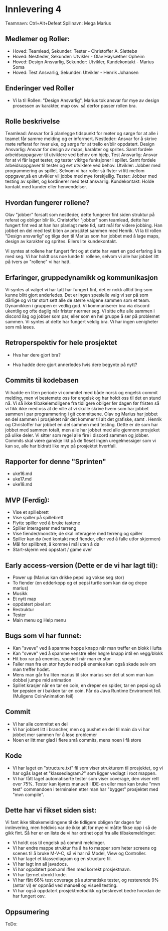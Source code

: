 # Innlevering 4
Teamnavn: Ctrl+Alt+Defeat
Spillnavn: Mega Marius

## Medlemer og Roller:
* Hoved: Teamlead, Sekunder: Tester - Christoffer A. Slettebø
* Hoved: Nestleder, Sekunder: Utvikler - Olav Høysæther Opheim
* Hoved: Design Ansvarlig, Sekunder: Utvikler, Kundekontakt - Marius Soma
* Hoved: Test Ansvarlig, Sekunder: Utvikler - Henrik Johansen

## Enderinger ved Roller
- Vi la til Rollen: "Design Ansvarlig", Marius tok ansvar for mye av design prosessen av karakter, map osv. så derfor passer rollen bra.

## Rolle beskrivelse
Teamlead: Ansvar for å planlegge tidspunkt for møter og sørge for at alle i teamet får samme melding og er informert.
Nestleder: Ansvar for å skrive møte refferat for hver uke, og sørge for at trello er/blir oppdatert.
Design Ansvarlig: Ansvar for design av maps, karakter og sprites. Samt fordele arbeidsoppagaver til utviklere ved behov om hjelp,
Test Ansvarlig: Ansvar for at vi får laget tester, og tester vikitge funksjoner i spillet. Samt fordele arbeidsoppgaver til tester og evt utviklere ved behov.
Utvikler: Jobber med programmering av spillet. Selvom vi har roller så flyter vi litt mellom oppgaver,så en utvikler vil jobbe med mye forskjellig.
Tester: Jobber med testing av spillet, og kordinerer med test ansvarlig.
Kundekontakt: Holde kontakt med kunder eller henvendelser.

## Hvordan fungerer rollene?
Olav "jobber" forsatt som nestleder, dette fungerer fint siden struktur på referat og obliger blir lik.
Christoffer "jobber" som teamlead, dette har fungert fint ved at han har planlagt møte tid, satt mål for videre jobbing. Han jobbet en del med test biten av prosjktet sammen med Henrik.
Vi la til rollen "Design ansvarlig" og tilga den til Marius som har jobbet med å lage maps, design av karakter og sprites. Ellers lite kundekontakt.

Vi syntes at rollene har fungert fint og at dette har vært en god erfaring å ta med seg. Vi har holdt oss noe lunde til rollene, selvom vi alle har jobbet litt på tvers av "rollene" vi har hatt.

## Erfaringer, gruppedynamikk og kommunikasjon
Vi syntes at valget vi har tatt har fungert fint, det er nokk alltid ting som kunne blitt gjort anderledes. Det er ingen spesielle valg vi ser på som dårlige og vi tar stort sett alle de større valgene sammen som et team. Dynamikken i gruppen er vedlig god. Vi kommuniserer bra via discord ukentlig og ofte daglig når frister nærmer seg. Vi sitte ofte alle sammen i discord ilag og jobber som par, eller som en hel gruppe å ser på problemet sammen. Vi syntes at dette har fungert veldig bra. Vi har ingen uenigheter som må løses.

## Retroperspektiv for hele prosjektet
* Hva har dere gjort bra?

* Hva hadde dere gjort annerledes hvis dere begynte på nytt? 

## Commits til kodebasen
Vi hadde en liten periode vi commitet med både norsk og engelsk commit melding, men vi bestemete oss for engelsk og har holdt oss til det en stund nå.
Vi så ikke tilbakelemdilgene fra tidligere obliger før dagen før fristen så vi fikk ikke med oss at de ville at vi skulle skrive hvem som har jobbet sammen i par programmering i git commitsene. Olav og Marius har jobbet en del sammen i prosjektet når det kommer til alt det grafiske, samt . Henrik og Christoffer har jobbet en del sammen med testing. Dette er de som har jobbet med sammen totalt, men alle har jobbet med alle gjennom prosjeket på ulike deler. Vi sitter som regel alle fire i discord sammen og jobber. Commits skal være ganskje likt på de fleset ingen uregelmessiger som vi kan se, alle har bidratt like mye på prosjektet hvertfall.

## Rapporter for denne "Sprinten"
- uke16.md
- uke17.md
- uke18.md

## MVP (Ferdig):
* Vise et spillebrett
* Vise spiller på spillebrett
* Flytte spiller ved å bruke tastene
* Spiller interagerer med terreng
* Vise fiender/monstre; de skal interagere med terreng og spiller
* Spiller kan dø (ved kontakt med fiender, eller ved å falle utfor skjermen)
* Mål for spillbrett, å komme i mål uten å dø
* Start-skjerm ved oppstart / game over

## Early access-version (Dette er de vi har lagt til):
* Power up (Marius kan drikke pepsi og vokse seg stor)
* To fiender (en edderkopp og et pepsi turtle som kan dø og drepe marius)
* Musikk
* Et nytt map
* oppdatert pixel art
* Restruktur
* Tester
* Main menu og Help menu

## Bugs som vi har funnet:
* Kan "sveve" ved å spamme hoppe knapp når man treffer en blokk i lufta
* Kan "sveve" ved å spamme venstre eller høgre knapp intil en vegg/blokk
* Hit box rar på enemies, spesielt når man er stor
* Faller man fra en stor høyde ned på enemies kan også skade selv om man treffer hodet. 
* Mens man går fra liten marius til stor marius ser det ut som man kan dobbel jumpe mid animation
* Spillet krasjer når en tar en coin, en dreper en spider, tar en pepsi og så før pepsien er i bakken tar en coin. 
  Får da Java Runtime Enviroment feil. (Muligens CoinAnimation feil)

## Commit
* Vi har alle commitet en del
* Vi har jobbet litt i brancher, men og pushet en del til main da vi har jobbet mer sammen for å løse problemer
* Noen er litt mer glad i flere små commits, mens noen i få store

## Kode
- Vi har laget en "structure.txt" fil som viser strukturern til prosjektet, og vi har ogås laget et "klassediagram.?" som ligger vedlagt i root mappen.
- Vi har fått laget automatiserte tester som viser coverage, den viser rett over 75%. Tester kan kjøres manuelt i IDE-en eller man kan bruke "mvn test" commandoen i terminalen etter man har "bygget" prosjektet med "mvn compile".

## Dette har vi fikset siden sist:
Vi fant ikke tilbakemeldingene til de tidligere obligen før dagen før innlevering, men heldivis var de ikke alt for mye vi måtte fikse opp i så de gikk fint. Så her er en liste de vi har ordnet oppi fra alle tilbakemeldinger:
- Vi holdt oss til engelsk på commit meldinger.
- Vi har endre mappe struktur fra å ha to mapper som heter screens og scenes til å bruke M-V-C, så vi har nå Model, View og Controller.
- Vi har laget et klassediagram og en structure fil.
- Vi har lagt inn all javadocs.
- Vi har oppdatert pom.xml iflen med korrekt prosjektnavn.
- Vi har fjernet ubrokt kode.
- Vi har fått 66% test coverage på automatiske tester, og resterende 9% (antar vi) er oppnåd ved manuell og visuell testing.
- Vi har også oppdatert prosjektmetodikk og beskrevet bedre hvordan de har fungert osv.

## Oppsumering
ToDo: